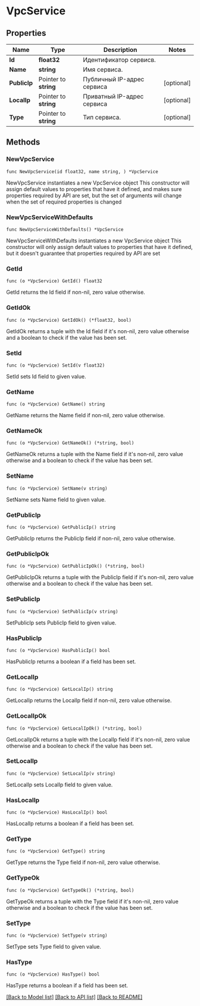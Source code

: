 # VpcService

## Properties

Name | Type | Description | Notes
------------ | ------------- | ------------- | -------------
**Id** | **float32** | Идентификатор сервисв. | 
**Name** | **string** | Имя сервиса. | 
**PublicIp** | Pointer to **string** | Публичный IP-адрес сервиса | [optional] 
**LocalIp** | Pointer to **string** | Приватный IP-адрес сервиса | [optional] 
**Type** | Pointer to **string** | Тип сервиса. | [optional] 

## Methods

### NewVpcService

`func NewVpcService(id float32, name string, ) *VpcService`

NewVpcService instantiates a new VpcService object
This constructor will assign default values to properties that have it defined,
and makes sure properties required by API are set, but the set of arguments
will change when the set of required properties is changed

### NewVpcServiceWithDefaults

`func NewVpcServiceWithDefaults() *VpcService`

NewVpcServiceWithDefaults instantiates a new VpcService object
This constructor will only assign default values to properties that have it defined,
but it doesn't guarantee that properties required by API are set

### GetId

`func (o *VpcService) GetId() float32`

GetId returns the Id field if non-nil, zero value otherwise.

### GetIdOk

`func (o *VpcService) GetIdOk() (*float32, bool)`

GetIdOk returns a tuple with the Id field if it's non-nil, zero value otherwise
and a boolean to check if the value has been set.

### SetId

`func (o *VpcService) SetId(v float32)`

SetId sets Id field to given value.


### GetName

`func (o *VpcService) GetName() string`

GetName returns the Name field if non-nil, zero value otherwise.

### GetNameOk

`func (o *VpcService) GetNameOk() (*string, bool)`

GetNameOk returns a tuple with the Name field if it's non-nil, zero value otherwise
and a boolean to check if the value has been set.

### SetName

`func (o *VpcService) SetName(v string)`

SetName sets Name field to given value.


### GetPublicIp

`func (o *VpcService) GetPublicIp() string`

GetPublicIp returns the PublicIp field if non-nil, zero value otherwise.

### GetPublicIpOk

`func (o *VpcService) GetPublicIpOk() (*string, bool)`

GetPublicIpOk returns a tuple with the PublicIp field if it's non-nil, zero value otherwise
and a boolean to check if the value has been set.

### SetPublicIp

`func (o *VpcService) SetPublicIp(v string)`

SetPublicIp sets PublicIp field to given value.

### HasPublicIp

`func (o *VpcService) HasPublicIp() bool`

HasPublicIp returns a boolean if a field has been set.

### GetLocalIp

`func (o *VpcService) GetLocalIp() string`

GetLocalIp returns the LocalIp field if non-nil, zero value otherwise.

### GetLocalIpOk

`func (o *VpcService) GetLocalIpOk() (*string, bool)`

GetLocalIpOk returns a tuple with the LocalIp field if it's non-nil, zero value otherwise
and a boolean to check if the value has been set.

### SetLocalIp

`func (o *VpcService) SetLocalIp(v string)`

SetLocalIp sets LocalIp field to given value.

### HasLocalIp

`func (o *VpcService) HasLocalIp() bool`

HasLocalIp returns a boolean if a field has been set.

### GetType

`func (o *VpcService) GetType() string`

GetType returns the Type field if non-nil, zero value otherwise.

### GetTypeOk

`func (o *VpcService) GetTypeOk() (*string, bool)`

GetTypeOk returns a tuple with the Type field if it's non-nil, zero value otherwise
and a boolean to check if the value has been set.

### SetType

`func (o *VpcService) SetType(v string)`

SetType sets Type field to given value.

### HasType

`func (o *VpcService) HasType() bool`

HasType returns a boolean if a field has been set.


[[Back to Model list]](../README.md#documentation-for-models) [[Back to API list]](../README.md#documentation-for-api-endpoints) [[Back to README]](../README.md)


